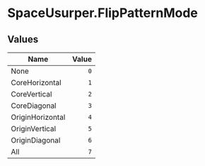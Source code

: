# SpaceUsurper.FlipPatternMode
## Values
| Name | Value |
| ---- | ----: |
| None | `0` |
| CoreHorizontal | `1` |
| CoreVertical | `2` |
| CoreDiagonal | `3` |
| OriginHorizontal | `4` |
| OriginVertical | `5` |
| OriginDiagonal | `6` |
| All | `7` |
